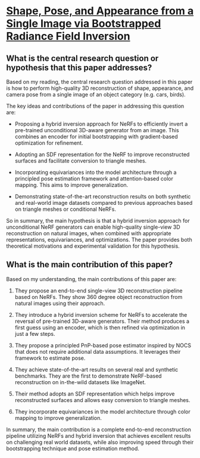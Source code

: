 # [Shape, Pose, and Appearance from a Single Image via Bootstrapped   Radiance Field Inversion](https://arxiv.org/abs/2211.11674)

## What is the central research question or hypothesis that this paper addresses?

 Based on my reading, the central research question addressed in this paper is how to perform high-quality 3D reconstruction of shape, appearance, and camera pose from a single image of an object category (e.g. cars, birds). 

The key ideas and contributions of the paper in addressing this question are:

- Proposing a hybrid inversion approach for NeRFs to efficiently invert a pre-trained unconditional 3D-aware generator from an image. This combines an encoder for initial bootstrapping with gradient-based optimization for refinement.

- Adopting an SDF representation for the NeRF to improve reconstructed surfaces and facilitate conversion to triangle meshes. 

- Incorporating equivariances into the model architecture through a principled pose estimation framework and attention-based color mapping. This aims to improve generalization.

- Demonstrating state-of-the-art reconstruction results on both synthetic and real-world image datasets compared to previous approaches based on triangle meshes or conditional NeRFs.

So in summary, the main hypothesis is that a hybrid inversion approach for unconditional NeRF generators can enable high-quality single-view 3D reconstruction on natural images, when combined with appropriate representations, equivariances, and optimizations. The paper provides both theoretical motivations and experimental validation for this hypothesis.


## What is the main contribution of this paper?

 Based on my understanding, the main contributions of this paper are:

1. They propose an end-to-end single-view 3D reconstruction pipeline based on NeRFs. They show 360 degree object reconstruction from natural images using their approach.

2. They introduce a hybrid inversion scheme for NeRFs to accelerate the reversal of pre-trained 3D-aware generators. Their method produces a first guess using an encoder, which is then refined via optimization in just a few steps.

3. They propose a principled PnP-based pose estimator inspired by NOCS that does not require additional data assumptions. It leverages their framework to estimate pose.

4. They achieve state-of-the-art results on several real and synthetic benchmarks. They are the first to demonstrate NeRF-based reconstruction on in-the-wild datasets like ImageNet. 

5. Their method adopts an SDF representation which helps improve reconstructed surfaces and allows easy conversion to triangle meshes. 

6. They incorporate equivariances in the model architecture through color mapping to improve generalization.

In summary, the main contribution is a complete end-to-end reconstruction pipeline utilizing NeRFs and hybrid inversion that achieves excellent results on challenging real world datasets, while also improving speed through their bootstrapping technique and pose estimation method.
